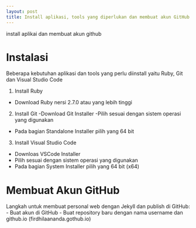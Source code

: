 ```yaml
---
layout: post
title: Install aplikasi, tools yang diperlukan dan membuat akun GitHub
---
```


install aplikai dan membuat akun github



# Instalasi
Beberapa kebutuhan aplikasi dan tools yang perlu diinstall yaitu Ruby, Git dan Visual Studio Code 

1. Install Ruby 
- Download Ruby nersi 2.7.0 atau yang lebih tinggi

2. Install Git
-Download Git Installer 
-Pilih sesuai dengan sistem operasi yang digunakan
- Pada bagian Standalone Installer pilih yang 64 bit

3. Install Visual Studio Code
- Downloas VSCode Installer 
- Pilih sesuai dengan sistem operasi yang digunakan
- Pada bagian System Installer pilih yang 64 bit (x64)

# Membuat Akun GitHub
Langkah untuk membuat personal web dengan Jekyll dan publish di GitHub:
    - Buat akun di GitHub
    - Buat repository baru dengan nama username dan github.io (firdhilaananda.gothub.io)
    